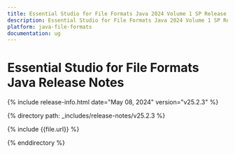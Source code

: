 ```yaml
---
title: Essential Studio for File Formats Java 2024 Volume 1 SP Release Release Notes  
description: Essential Studio for File Formats Java 2024 Volume 1 SP Release Release Notes  
platform: java-file-formats
documentation: ug
---
```


# Essential Studio for File Formats Java Release Notes  

{% include release-info.html date="May 08, 2024"  version="v25.2.3" %}

{% directory path: _includes/release-notes/v25.2.3 %}

{% include {{file.url}} %}

{% enddirectory %}

